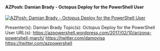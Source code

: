 ﻿#### AZPosh: Damian Brady - Octopus Deploy for the PowerShell User

[![AZPosh: Damian Brady - Octopus Deploy for the PowerShell User](https://i4.ytimg.com/vi/7mQDqpkHCSk/hqdefault.jpg "AZPosh: Damian Brady - Octopus Deploy for the PowerShell User")](https://www.youtube.com/watch?v=7mQDqpkHCSk)

Presenter(s): Damian Brady
Topic(s): Octopus Deploy for the PowerShell User
URL(s): 
https://azpowershell.wordpress.com/2017/02/10/arizona-powershell-march/
https://twitter.com/damovisa
https://twitter.com/azpowershell


